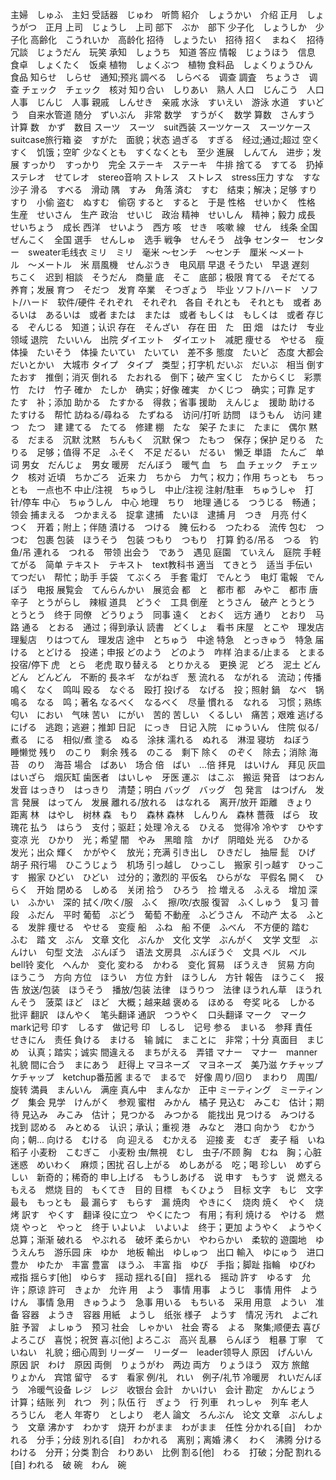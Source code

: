 主婦　しゅふ　主妇
受話器　じゅわ　听筒
紹介　しょうかい　介绍
正月　しょうがつ　正月
上司　じょうし　上司
部下　ぶか　部下
少子化　しょうしか　少子化
高齢化　こうれいか　高龄化
招待　しょうたい　招待
招く　まねく　招待
冗談　じょうだん　玩笑
承知　しょうち　知道 答应
情報　じょうほう　信息
食卓　しょくたく　饭桌
植物　しょくぶつ　植物
食料品　しょくりょうひん　食品
知らせ　しらせ　通知;预兆
調べる　しらべる　调查
調査　ちょうさ　调查
チェック　チェック　核对
知り合い　しりあい　熟人
人口　じんこう　人口
人事　じんじ　人事
親戚　しんせき　亲戚
水泳　すいえい　游泳
水道　すいどう　自来水管道
随分　ずいぶん　非常
数学　すうがく　数学
算数　さんすう　计算
数　かず　数目
スーツ　スーツ　suit西装
スーツケース　スーツケース　suitcase旅行箱
姿　すがた　面貌；状态
過ぎる　すぎる　经过;通过;超过
空く　すく　饥饿；空旷
少なくとも　すくなくとも　至少
進展　しんてん　进步；发展
すっかり　すっかり　完全
ステーキ　ステーキ　牛排
捨てる　すてる　扔掉
ステレオ　せてレオ　stereo音响
ストレス　ストレス　stress压力
すな　すな　沙子
滑る　すべる　滑动
隅　すみ　角落
済む　すむ　结束；解决；足够
すり　すり　小偷
盗む　ぬすむ　偷窃
すると　すると　于是
性格　せいかく　性格
生産　せいさん　生产
政治　せいじ　政治
精神　せいしん　精神；毅力
成長　せいちょう　成长
西洋　せいよう　西方
咳　せき　咳嗽
線　せん　线条
全国　ぜんこく　全国
選手　せんしゅ　选手
戦争　せんそう　战争
センター　センター　sweater毛线衣
ミリ　ミリ　毫米
〜センチ　〜センチ　厘米
〜メートル　〜メートル　米
扇風機　せんぷうき　电风扇
早退  そうたい　早退
遅刻　ちこく　迟到
相談　そうだん　商量
底　そこ　底部；极限
育てる　そだてる　养育；发展
育つ　そだつ　发育
卒業　そつぎょう　毕业
ソフト/ハード　ソフト/ハード　软件/硬件
それぞれ　それぞれ　各自
それとも　それとも　或者
あるいは　あるいは　或者
または　または　或者
もしくは　もしくは　或者
存じる　ぞんじる　知道；认识
存在　そんざい　存在
田　た　田
畑　はたけ　专业领域
退院　たいいん　出院
ダイエット　ダイエット　减肥
痩せる　やせる　瘦
体操　たいそう　体操
たいてい　たいてい　差不多
態度　たいど　态度
大都会　だいとかい　大城市
タイプ　タイプ　类型；打字机
だいぶ　だいぶ　相当
倒す　たおす　推倒；消灭
倒れる　たおれる　倒下；破产
宝くじ　たからくじ　彩票
竹　たけ　竹子
確か　たしか　确实；好像
確実　かくじつ　确实；可靠
足す　たす　补；添加
助かる　たすかる　得救；省事
援助　えんじょ　援助
助ける　たすける　帮忙
訪ねる/尋ねる　たずねる　访问/打听
訪問　ほうもん　访问
建つ　たつ　建
建てる　たてる　修建
棚　たな　架子
たまに　たまに　偶尔
黙る　だまる　沉默
沈黙　ちんもく　沉默
保つ　たもつ　保存；保护
足りる　たりる　足够；值得
不足　ふそく　不足
だるい　だるい　懒乏
単語　たんご　单词
男女　だんじょ　男女
暖房　だんぼう　暖气
血　ち　血
チェック　チェック　核对
近頃　ちかごろ　近来
力　ちから　力气；权力；作用
ちっとも　ちっとも　一点也不
中止/注視　ちゅうし　中止/注视
注射/駐車　ちゅうしゃ　打针/停车
中心　ちゅうしん　中心
地理　ちり　地理
通じる　つうじる　畅通；领会
捕まえる　つかまえる　捉拿
逮捕　たいほ　逮捕
月　つき　月亮
付く　つく　开着；附上；伴随
漬ける　つける　腌
伝わる　つたわる　流传
包む　つつむ　包裹
包装　ほうそう　包装
つもり　つもり　打算
釣る/吊る　つる　钓鱼/吊
連れる　つれる　带领
出会う　であう　遇见
庭園　ていえん　庭院
手軽　てがる　简单
テキスト　テキスト　text教科书
適当　てきとう　适当
手伝い　てつだい　帮忙；助手
手袋　てぶくろ　手套
電灯　でんとう　电灯
電報　でんぽう　电报
展覧会　てんらんかい　展览会
都　と　都市
都　みやこ　都市
唐辛子　とうがらし　辣椒
道具　どうぐ　工具
倒産　とうさん　破产
とうとう　とうとう　终于
同僚　どうりょう　同事
遠く　とおく　远方
通り　とおり　马路
通る　とおる　通过；得到承认
読書　どくしょ　看书
床屋　とこや　理发店
理髪店　りはつてん　理发店
途中　とちゅう　中途
特急　とっきゅう　特急
届ける　とどける　投递；申报
どのよう　どのよう　咋样
泊まる/止まる　とまる　投宿/停下
虎　とら　老虎
取り替える　とりかえる　更换
泥　どろ　泥土
どんどん　どんどん　不断的
長ネギ　ながねぎ　葱
流れる　ながれる　流动；传播
鳴く　なく　鸣叫
殴る　なぐる　殴打
投げる　なげる　投；照射
鍋　なべ　锅
鳴る　なる　鸣；著名
なるべく　なるべく　尽量
慣れる　なれる　习惯；熟练
匂い　におい　气味
苦い　にがい　苦的
苦しい　くるしい　痛苦；艰难
逃げる　にげる　逃跑；逃避；推卸
日記　にっき　日记
入院　にゅういん　住院
似る/煮る　にる　相似/煮
塗る　ぬる　涂抹
濡れる　ぬれる　淋湿
寝坊　ねぼう　睡懒觉
残り　のこり　剩余
残る　のこる　剩下
除く　のぞく　除去；消除
海苔　のり　海苔
場合　ばあい　场合
倍　ばい　...倍
拝見　はいけん　拜见
灰皿　はいざら　烟灰缸
歯医者　はいしゃ　牙医
運ぶ　はこぶ　搬运
発音　はつおん　发音
はっきり　はっきり　清楚；明白
バッグ　バッグ　包
発言　はつげん　发言
発展　はってん　发展
離れる/放れる　はなれる　离开/放开
距離　きょり　距离
林　はやし　树林
森　もり　森林
森林　しんりん　森林
薔薇　ばら　玫瑰花
払う　はらう　支付；驱赶；处理
冷える　ひえる　觉得冷
冷やす　ひやす　变凉
光　ひかり　光；希望
闇　やみ　黑暗
陰　かげ　阴暗处
光る　ひかる　发光；出众
輝く　かがやく　放光；充满
引き出し　ひきだし　抽屉
髭　ひげ　胡子
飛行場　ひこうじょう　机场
引っ越し　ひっこし　搬家
引っ越す　ひっこす　搬家
ひどい　ひどい　过分的；激烈的
平仮名　ひらがな　平假名
開く　ひらく　开始
閉める　しめる　关闭
拾う　ひろう　捡
増える　ふえる　增加
深い　ふかい　深的
拭く/吹く/服　ふく　擦/吹/衣服
復習　ふくしゅう　复习
普段　ふだん　平时
葡萄　ぶどう　葡萄
不動産　ふどうさん　不动产
太る　ふとる　发胖
痩せる　やせる　变瘦
船　ふね　船
不便　ふべん　不方便的
踏む　ふむ　踏
文　ぶん　文章
文化　ぶんか　文化
文学　ぶんがく　文学
文型　ぶんけい　句型
文法　ぶんぽう　语法
文房具　ぶんぼうぐ　文具
ベル　ベル　bell铃
変化　へんか　变化
変わる　かわる　变化
貿易　ぼうえき　贸易
方向　ほうこう　方向
方位　ほうい　方位
方針　ほうしん　方针
報告　ほうこく　报告
放送/包装　ほうそう　播放/包装
法律　ほうりつ　法律
ほうれん草　ほうれんそう　菠菜
ほど　ほど　大概；越来越
褒める　ほめる　夸奖
叱る　しかる　批评
翻訳　ほんやく　笔头翻译
通訳　つうやく　口头翻译
マーク　マーク　mark记号
印す　しるす　做记号
印　しるし　记号
参る　まいる　参拜
責任　せきにん　责任
負ける　まける　输
誠に　まことに　非常；十分
真面目　まじめ　认真；踏实；诚实
間違える　まちがえる　弄错
マナー　マナー　manner礼貌
間に合う　まにあう　赶得上
マヨネーズ　マヨネーズ　美乃滋
ケチャップ　ケチャップ　ketchup番茄酱
まるで　まるで　好像
周り/回り　まわり　周围/旋转
満員　まんいん　满座
真ん中　まんなか　正中
ミーティング　ミーティング　集会
見学　けんがく　参观
蜜柑　みかん　橘子
見込む　みこむ　估计；期待
見込み　みこみ　估计；
見つかる　みつかる　能找出
見つける　みつける　找到
認める　みとめる　认识；承认；重视
港　みなと　港口
向かう　むかう　向；朝...
向ける　むける　向
迎える　むかえる　迎接
麦　むぎ　麦子
稲　いね　稻子
小麦粉　こむぎこ　小麦粉
虫/無視　むし　虫子/不顾
胸　むね　胸；心脏
迷惑　めいわく　麻烦；困扰
召し上がる　めしあがる　吃；喝
珍しい　めずらしい　新奇的；稀奇的
申し上げる　もうしあげる　说
申す　もうす　说
燃える　もえる　燃烧
目的　もくてき　目的
目標　もくひょう　目标
文字　もじ　文字
最も　もっとも　最
漏らす　もらす　漏
焼肉　やきにく　烧肉
焼く　やく　烧烤
訳す　やくす　翻译
役に立つ　やくにたつ　有用；有利
焼ける　やける　燃烧
やっと　やっと　终于
いよいよ　いよいよ　终于；更加
ようやく　ようやく　总算；渐渐
破れる　やぶれる　破坏
柔らかい　やわらかい　柔软的
遊園地　ゆうえんち　游乐园
床　ゆか　地板
輸出　ゆしゅつ　出口
輸入　ゆにゅう　进口
豊か　ゆたか　丰富
豊富　ほうふ　丰富
指　ゆび　手指；脚趾
指輪　ゆびわ　戒指
揺らす[他]　ゆらす　摇动
揺れる[自]　揺れる　摇动
許す　ゆるす　允许；原谅
許可　きょか　允许
用　よう　事情
用事　ようじ　事情
用件　ようけん　事情
急用　きゅうよう　急事
用いる　もちいる　采用
用意　ようい　准备
容器　ようき　容器
用紙　ようし　纸张
様子　ようす　情况
汚れ　よごれ　脏
予習　よしゅう　预习
社会　しゃかい　社会
寄る　よる　聚集;顺便去
喜び　よろこび　喜悦；祝贺
喜ぶ[他] よろこぶ　高兴
乱暴　らんぼう　粗暴
丁寧　ていねい　礼貌；细心周到
リーダー　リーダー　leader领导人
原因　げんいん　原因
訳　わけ　原因
両側　りょうがわ　两边
両方　りょうほう　双方
旅館　りょかん　宾馆
留守　るす　看家
例/礼　れい　例子/礼节
冷暖房　れいだんぼう　冷暖气设备
レジ　レジ　收银台
会計　かいけい　会计
勘定　かんじょう　计算；结账
列　れつ　列；队伍
行　ぎょう　行
列車　れっしゃ　列车
老人　ろうじん　老人
年寄り　としより　老人
論文　ろんぶん　论文
文章　ぶんしょう　文章
沸かす　わかす　烧开
わがまま　わがまま　任性
分かれる[自]　わかれる　分手；分歧
別れる[自]　わかれる　离别；离婚
沸く　わく　沸腾
分ける　わける　分开；分类
割合　わりあい　比例
割る[他]　わる　打破；分配
割れる[自] われる　破
碗　わん　碗